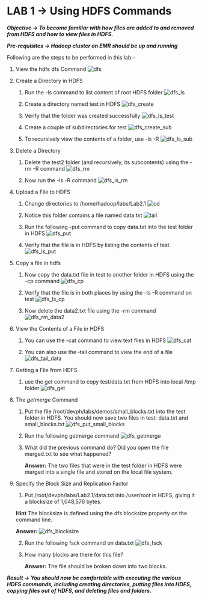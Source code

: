 # LAB 1 -> Using HDFS Commands

***Objective -> To become familiar with how files are added to and removed from HDFS and how to view files in HDFS.***

***Pre-requisites -> Hadoop cluster on EMR should be up and running***

Following are the steps to be performed in this lab:-

1. View the hdfs dfs Command
   ![dfs](https://github.com/prem1204/Pranay-Assignments/blob/aws-cloud/images/emr/hdfs/dfs.PNG)

2. Create a Directory in HDFS
   
   1. Run the -ls command to list content of root HDFS folder
        ![dfs_ls](https://github.com/prem1204/Pranay-Assignments/blob/aws-cloud/images/emr/hdfs/dfs_ls.PNG)

   2. Create a directory named test in HDFS
        ![dfs_create](https://github.com/prem1204/Pranay-Assignments/blob/aws-cloud/images/emr/hdfs/dfs_create.PNG)

   3. Verify that the folder was created successfully 
        ![dfs_ls_test](https://github.com/prem1204/Pranay-Assignments/blob/aws-cloud/images/emr/hdfs/dfs_ls_test.PNG)

   4. Create a couple of subdirectories for test 
        ![dfs_create_sub](https://github.com/prem1204/Pranay-Assignments/blob/aws-cloud/images/emr/hdfs/dfs_create_sub.PNG)

   5. To recursively view the contents of a folder, use -ls -R
        ![dfs_ls_sub](https://github.com/prem1204/Pranay-Assignments/blob/aws-cloud/images/emr/hdfs/dfs_ls_sub.PNG)

3. Delete a Directory
   
   1. Delete the test2 folder (and recursively, its subcontents) using the -rm -R command
        ![dfs_rm](https://github.com/prem1204/Pranay-Assignments/blob/aws-cloud/images/emr/hdfs/dfs_rm.PNG)

   2. Now run the -ls -R command
        ![dfs_ls_rm](https://github.com/prem1204/Pranay-Assignments/blob/aws-cloud/images/emr/hdfs/dfs_ls_rm.PNG)

4. Upload a File to HDFS
   
   1. Change directories to /home/hadoop/labs/Lab2.1
        ![cd](https://github.com/prem1204/Pranay-Assignments/blob/aws-cloud/images/emr/hdfs/cd.PNG)

   2. Notice this folder contains a file named data.txt
        ![tail](https://github.com/prem1204/Pranay-Assignments/blob/aws-cloud/images/emr/hdfs/tail.PNG)

   3. Run the following -put command to copy data.txt into the test folder in HDFS
        ![dfs_put](https://github.com/prem1204/Pranay-Assignments/blob/aws-cloud/images/emr/hdfs/dfs_put.PNG)

   4. Verify that the file is in HDFS by listing the contents of test
        ![dfs_ls_put](https://github.com/prem1204/Pranay-Assignments/blob/aws-cloud/images/emr/hdfs/dfs_ls_put.PNG)

5. Copy a file in hdfs
   
   1. Now copy the data.txt file in test to another folder in HDFS using the -cp command
        ![dfs_cp](https://github.com/prem1204/Pranay-Assignments/blob/aws-cloud/images/emr/hdfs/dfs_cp.PNG)

   2. Verify that the file is in both places by using the -ls -R command on test
        ![dfs_ls_cp](https://github.com/prem1204/Pranay-Assignments/blob/aws-cloud/images/emr/hdfs/dfs_ls_cp.PNG)

   3. Now delete the data2.txt file using the -rm command
        ![dfs_rm_data2](https://github.com/prem1204/Pranay-Assignments/blob/aws-cloud/images/emr/hdfs/dfs_rm_data2.PNG)

6. View the Contents of a File in HDFS
   
   1. You can use the -cat command to view text files in HDFS
        ![dfs_cat](https://github.com/prem1204/Pranay-Assignments/blob/aws-cloud/images/emr/hdfs/dfs_cat.PNG)

   2. You can also use the ‐tail command to view the end of a file
        ![dfs_tail_data](https://github.com/prem1204/Pranay-Assignments/blob/aws-cloud/images/emr/hdfs/dfs_tail_data.PNG)

7. Getting a File from HDFS
   
   1. use the get command to copy test/data.txt from HDFS into local /tmp folder
        ![dfs_get](https://github.com/prem1204/Pranay-Assignments/blob/aws-cloud/images/emr/hdfs/dfs_get.PNG)

8. The *getmerge* Command
   
   1. Put the file /root/devph/labs/demos/small_blocks.txt into the test folder in HDFS. You should now save two files in test: data.txt and small_blocks.txt
        ![dfs_put_small_blocks](https://github.com/prem1204/Pranay-Assignments/blob/aws-cloud/images/emr/hdfs/dfs_put_small_blocks.PNG)

   2. Run the following getmerge command
        ![dfs_getmerge](https://github.com/prem1204/Pranay-Assignments/blob/aws-cloud/images/emr/hdfs/dfs_getmerge.PNG)

   3. What did the previous command do? Did you open the file merged.txt to see what happened?

        **Answer:** The two files that were in the test folder in HDFS were merged into a single file and stored on the local file system.

9. Specify the Block Size and Replication Factor
   1.  Put /root/devph/labs/Lab2.1/data.txt into /user/root in HDFS, giving it a blocksize of 1,048,576 bytes. 
   
    **Hint** The blocksize is defined using the dfs.blocksize property on the command line.
    
    **Answer:**
        ![dfs_blocksize](https://github.com/prem1204/Pranay-Assignments/blob/aws-cloud/images/emr/hdfs/dfs_blocksize.PNG)

   2. Run the following fsck command on data.txt
        ![dfs_fsck](https://github.com/prem1204/Pranay-Assignments/blob/aws-cloud/images/emr/hdfs/dfs_fsck.PNG)

   3. How many blocks are there for this file?

        **Answer:** The file should be broken down into two blocks.



***Result -> You should now be comfortable with executing the various HDFS commands, including creating directories, putting files into HDFS, copying files out of HDFS, and deleting files and folders.***